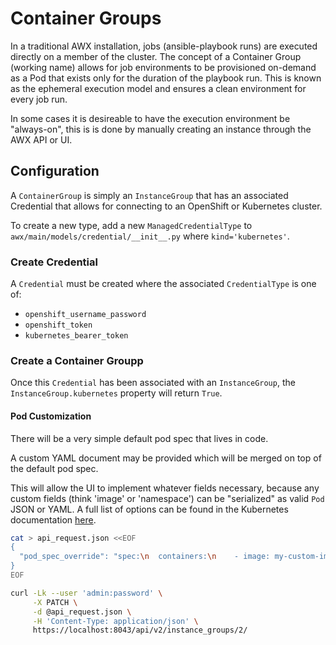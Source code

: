 # Container Groups

In a traditional AWX installation, jobs (ansible-playbook runs) are
executed directly on a member of the cluster.  The concept of a
Container Group (working name) allows for job environments to be
provisioned on-demand as a Pod that exists only for the duration of
the playbook run. This is known as the ephemeral execution model and
ensures a clean environment for every job run.

In some cases it is desireable to have the execution environment be "always-on",
this is is done by manually creating an instance through the AWX API or UI. 


## Configuration

A `ContainerGroup` is simply an `InstanceGroup` that has an associated Credential
that allows for connecting to an OpenShift or Kubernetes cluster.

To create a new type, add a new `ManagedCredentialType` to
`awx/main/models/credential/__init__.py` where `kind='kubernetes'`.

### Create Credential

A `Credential` must be created where the associated `CredentialType` is one of:

- `openshift_username_password`
- `openshift_token`
- `kubernetes_bearer_token`

### Create a Container Groupp

Once this `Credential` has been associated with an `InstanceGroup`, the
`InstanceGroup.kubernetes` property will return `True`.

#### Pod Customization

There will be a very simple default pod spec that lives in code.

A custom YAML document may be provided which will be merged on top of the
default pod spec.

This will allow the UI to implement whatever fields necessary, because
any custom fields (think 'image' or 'namespace') can be "serialized" as valid
`Pod` JSON or YAML. A full list of options can be found in the Kubernetes
documentation
[here](https://v1-18.docs.kubernetes.io/docs/reference/generated/kubernetes-api/v1.18/#pod-v1-core).

```bash
cat > api_request.json <<EOF
{
  "pod_spec_override": "spec:\n  containers:\n    - image: my-custom-image"
}
EOF

curl -Lk --user 'admin:password' \
     -X PATCH \
     -d @api_request.json \
     -H 'Content-Type: application/json' \
     https://localhost:8043/api/v2/instance_groups/2/
```
